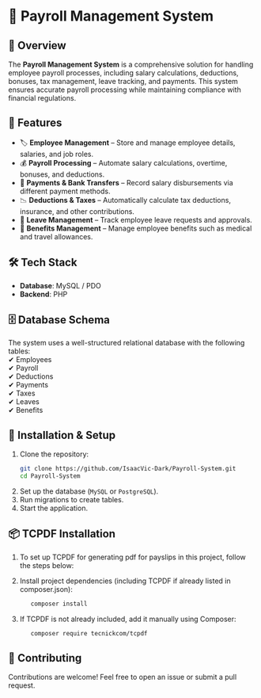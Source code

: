 # 🏢 Payroll Management System  

## 📌 Overview  
The **Payroll Management System** is a comprehensive solution for handling employee payroll processes, including salary calculations, deductions, bonuses, tax management, leave tracking, and payments. This system ensures accurate payroll processing while maintaining compliance with financial regulations.  

## 🚀 Features  
- 🏷 **Employee Management** – Store and manage employee details, salaries, and job roles.  
- 💰 **Payroll Processing** – Automate salary calculations, overtime, bonuses, and deductions.  
- 🏦 **Payments & Bank Transfers** – Record salary disbursements via different payment methods.  
- 📉 **Deductions & Taxes** – Automatically calculate tax deductions, insurance, and other contributions.  
- 🌴 **Leave Management** – Track employee leave requests and approvals.  
- 🎁 **Benefits Management** – Manage employee benefits such as medical and travel allowances.  

## 🛠 Tech Stack  
- **Database**: MySQL / PDO  
- **Backend**: PHP 

## 🗄 Database Schema  
The system uses a well-structured relational database with the following tables:  
✔ Employees  
✔ Payroll  
✔ Deductions  
✔ Payments  
✔ Taxes  
✔ Leaves  
✔ Benefits  

## 📜 Installation & Setup  
1. Clone the repository:  
   ```sh
   git clone https://github.com/IsaacVic-Dark/Payroll-System.git
   cd Payroll-System
   ```  
2. Set up the database (`MySQL` or `PostgreSQL`).  
3. Run migrations to create tables.  
4. Start the application. 

## 📦 TCPDF Installation
1. To set up TCPDF for generating pdf for payslips in this project, follow the steps below:

2. Install project dependencies (including TCPDF if already listed in composer.json):

   ```sh
      composer install
   ```
3. If TCPDF is not already included, add it manually using Composer:
   ```sh
      composer require tecnickcom/tcpdf
   ```

## 🤝 Contributing  
Contributions are welcome! Feel free to open an issue or submit a pull request.  
